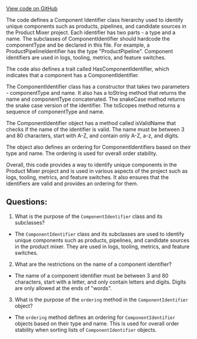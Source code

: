 [View code on GitHub](https://github.com/misbahsy/the-algorithm/product-mixer/core/src/main/scala/com/twitter/product_mixer/core/model/common/identifier/ComponentIdentifier.scala)

The code defines a Component Identifier class hierarchy used to identify unique components such as products, pipelines, and candidate sources in the Product Mixer project. Each identifier has two parts - a type and a name. The subclasses of ComponentIdentifier should hardcode the componentType and be declared in this file. For example, a ProductPipelineIdentifier has the type "ProductPipeline". Component identifiers are used in logs, tooling, metrics, and feature switches. 

The code also defines a trait called HasComponentIdentifier, which indicates that a component has a ComponentIdentifier. 

The ComponentIdentifier class has a constructor that takes two parameters - componentType and name. It also has a toString method that returns the name and componentType concatenated. The snakeCase method returns the snake case version of the identifier. The toScopes method returns a sequence of componentType and name. 

The ComponentIdentifier object has a method called isValidName that checks if the name of the identifier is valid. The name must be between 3 and 80 characters, start with A-Z, and contain only A-Z, a-z, and digits. 

The object also defines an ordering for ComponentIdentifiers based on their type and name. The ordering is used for overall order stability. 

Overall, this code provides a way to identify unique components in the Product Mixer project and is used in various aspects of the project such as logs, tooling, metrics, and feature switches. It also ensures that the identifiers are valid and provides an ordering for them.
## Questions: 
 1. What is the purpose of the `ComponentIdentifier` class and its subclasses?
- The `ComponentIdentifier` class and its subclasses are used to identify unique components such as products, pipelines, and candidate sources in the product mixer. They are used in logs, tooling, metrics, and feature switches.

2. What are the restrictions on the name of a component identifier?
- The name of a component identifier must be between 3 and 80 characters, start with a letter, and only contain letters and digits. Digits are only allowed at the ends of "words".

3. What is the purpose of the `ordering` method in the `ComponentIdentifier` object?
- The `ordering` method defines an ordering for `ComponentIdentifier` objects based on their type and name. This is used for overall order stability when sorting lists of `ComponentIdentifier` objects.